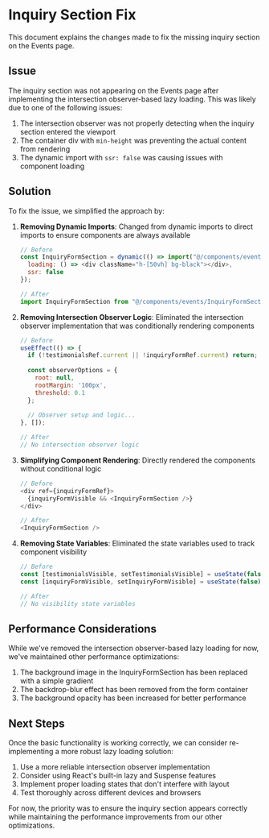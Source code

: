# Inquiry Section Fix

This document explains the changes made to fix the missing inquiry section on the Events page.

## Issue

The inquiry section was not appearing on the Events page after implementing the intersection observer-based lazy loading. This was likely due to one of the following issues:

1. The intersection observer was not properly detecting when the inquiry section entered the viewport
2. The container div with `min-height` was preventing the actual content from rendering
3. The dynamic import with `ssr: false` was causing issues with component loading

## Solution

To fix the issue, we simplified the approach by:

1. **Removing Dynamic Imports**: Changed from dynamic imports to direct imports to ensure components are always available
   ```javascript
   // Before
   const InquiryFormSection = dynamic(() => import("@/components/events/InquiryFormSection"), {
     loading: () => <div className="h-[50vh] bg-black"></div>,
     ssr: false
   });
   
   // After
   import InquiryFormSection from "@/components/events/InquiryFormSection";
   ```

2. **Removing Intersection Observer Logic**: Eliminated the intersection observer implementation that was conditionally rendering components
   ```javascript
   // Before
   useEffect(() => {
     if (!testimonialsRef.current || !inquiryFormRef.current) return;
     
     const observerOptions = {
       root: null,
       rootMargin: '100px',
       threshold: 0.1
     };
     
     // Observer setup and logic...
   }, []);
   
   // After
   // No intersection observer logic
   ```

3. **Simplifying Component Rendering**: Directly rendered the components without conditional logic
   ```javascript
   // Before
   <div ref={inquiryFormRef}>
     {inquiryFormVisible && <InquiryFormSection />}
   </div>
   
   // After
   <InquiryFormSection />
   ```

4. **Removing State Variables**: Eliminated the state variables used to track component visibility
   ```javascript
   // Before
   const [testimonialsVisible, setTestimonialsVisible] = useState(false);
   const [inquiryFormVisible, setInquiryFormVisible] = useState(false);
   
   // After
   // No visibility state variables
   ```

## Performance Considerations

While we've removed the intersection observer-based lazy loading for now, we've maintained other performance optimizations:

1. The background image in the InquiryFormSection has been replaced with a simple gradient
2. The backdrop-blur effect has been removed from the form container
3. The background opacity has been increased for better performance

## Next Steps

Once the basic functionality is working correctly, we can consider re-implementing a more robust lazy loading solution:

1. Use a more reliable intersection observer implementation
2. Consider using React's built-in lazy and Suspense features
3. Implement proper loading states that don't interfere with layout
4. Test thoroughly across different devices and browsers

For now, the priority was to ensure the inquiry section appears correctly while maintaining the performance improvements from our other optimizations.
